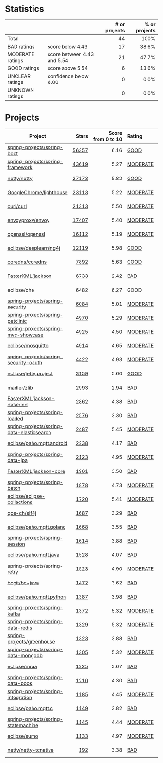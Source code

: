 # Statistics

|                  |                                                         | # or projects             |  % or projects              |
| :--------------- | :------------------------------------------------------ | ------------------------: | --------------------------: |
| Total            |                                                         | 44      |                        100% |
| BAD ratings      | score below 4.43                        | 17      |      38.6% |
| MODERATE ratings | score between 4.43 and 5.54 | 21 | 47.7% |
| GOOD ratings     | score above 5.54                            | 6     |     13.6% |
| UNCLEAR ratings  | confidence below 8.00                    | 0  |  0.0% |
| UNKNOWN ratings  |                                                         | 0  |  0.0% |

# Projects

| Project | Stars | Score<br>from&nbsp;0&nbsp;to&nbsp;10 | Rating | Confidence | Last<br>updated |
| ------- | ----: | -----------------------------------: | :----- | :--------- | --------------- |
| [spring-projects/spring-boot](spring-projects/spring-boot.md) | [56357](https://github.com/spring-projects/spring-boot) | 6.16 | [GOOD](spring-projects/spring-boot.md) | 10.00 | Jul 21, 2021 |
| [spring-projects/spring-framework](spring-projects/spring-framework.md) | [43619](https://github.com/spring-projects/spring-framework) | 5.27 | [MODERATE](spring-projects/spring-framework.md) | 10.00 | Jul 21, 2021 |
| [netty/netty](netty/netty.md) | [27173](https://github.com/netty/netty) | 5.82 | [GOOD](netty/netty.md) | 10.00 | Jul 21, 2021 |
| [GoogleChrome/lighthouse](GoogleChrome/lighthouse.md) | [23113](https://github.com/GoogleChrome/lighthouse) | 5.22 | [MODERATE](GoogleChrome/lighthouse.md) | 10.00 | Jul 21, 2021 |
| [curl/curl](curl/curl.md) | [21313](https://github.com/curl/curl) | 5.50 | [MODERATE](curl/curl.md) | 10.00 | Jul 21, 2021 |
| [envoyproxy/envoy](envoyproxy/envoy.md) | [17407](https://github.com/envoyproxy/envoy) | 5.40 | [MODERATE](envoyproxy/envoy.md) | 10.00 | Jul 21, 2021 |
| [openssl/openssl](openssl/openssl.md) | [16112](https://github.com/openssl/openssl) | 5.19 | [MODERATE](openssl/openssl.md) | 10.00 | Jul 21, 2021 |
| [eclipse/deeplearning4j](eclipse/deeplearning4j.md) | [12119](https://github.com/eclipse/deeplearning4j) | 5.98 | [GOOD](eclipse/deeplearning4j.md) | 10.00 | Jul 21, 2021 |
| [coredns/coredns](coredns/coredns.md) | [7892](https://github.com/coredns/coredns) | 5.63 | [GOOD](coredns/coredns.md) | 9.87 | Jul 21, 2021 |
| [FasterXML/jackson](FasterXML/jackson.md) | [6733](https://github.com/FasterXML/jackson) | 2.42 | [BAD](FasterXML/jackson.md) | 9.87 | Jul 21, 2021 |
| [eclipse/che](eclipse/che.md) | [6482](https://github.com/eclipse/che) | 6.27 | [GOOD](eclipse/che.md) | 10.00 | Jul 21, 2021 |
| [spring-projects/spring-security](spring-projects/spring-security.md) | [6084](https://github.com/spring-projects/spring-security) | 5.01 | [MODERATE](spring-projects/spring-security.md) | 10.00 | Jul 21, 2021 |
| [spring-projects/spring-petclinic](spring-projects/spring-petclinic.md) | [4970](https://github.com/spring-projects/spring-petclinic) | 5.29 | [MODERATE](spring-projects/spring-petclinic.md) | 10.00 | Jul 21, 2021 |
| [spring-projects/spring-mvc-showcase](spring-projects/spring-mvc-showcase.md) | [4925](https://github.com/spring-projects/spring-mvc-showcase) | 4.50 | [MODERATE](spring-projects/spring-mvc-showcase.md) | 10.00 | Jul 21, 2021 |
| [eclipse/mosquitto](eclipse/mosquitto.md) | [4914](https://github.com/eclipse/mosquitto) | 4.65 | [MODERATE](eclipse/mosquitto.md) | 10.00 | Jul 21, 2021 |
| [spring-projects/spring-security-oauth](spring-projects/spring-security-oauth.md) | [4422](https://github.com/spring-projects/spring-security-oauth) | 4.93 | [MODERATE](spring-projects/spring-security-oauth.md) | 10.00 | Jul 21, 2021 |
| [eclipse/jetty.project](eclipse/jetty.project.md) | [3159](https://github.com/eclipse/jetty.project) | 5.60 | [GOOD](eclipse/jetty.project.md) | 10.00 | Jul 21, 2021 |
| [madler/zlib](madler/zlib.md) | [2993](https://github.com/madler/zlib) | 2.94 | [BAD](madler/zlib.md) | 10.00 | Jul 21, 2021 |
| [FasterXML/jackson-databind](FasterXML/jackson-databind.md) | [2862](https://github.com/FasterXML/jackson-databind) | 4.38 | [BAD](FasterXML/jackson-databind.md) | 10.00 | Jul 21, 2021 |
| [spring-projects/spring-loaded](spring-projects/spring-loaded.md) | [2576](https://github.com/spring-projects/spring-loaded) | 3.30 | [BAD](spring-projects/spring-loaded.md) | 10.00 | Jul 21, 2021 |
| [spring-projects/spring-data-elasticsearch](spring-projects/spring-data-elasticsearch.md) | [2487](https://github.com/spring-projects/spring-data-elasticsearch) | 5.45 | [MODERATE](spring-projects/spring-data-elasticsearch.md) | 10.00 | Jul 21, 2021 |
| [eclipse/paho.mqtt.android](eclipse/paho.mqtt.android.md) | [2238](https://github.com/eclipse/paho.mqtt.android) | 4.17 | [BAD](eclipse/paho.mqtt.android.md) | 10.00 | Jul 21, 2021 |
| [spring-projects/spring-data-jpa](spring-projects/spring-data-jpa.md) | [2123](https://github.com/spring-projects/spring-data-jpa) | 4.95 | [MODERATE](spring-projects/spring-data-jpa.md) | 10.00 | Jul 21, 2021 |
| [FasterXML/jackson-core](FasterXML/jackson-core.md) | [1961](https://github.com/FasterXML/jackson-core) | 3.50 | [BAD](FasterXML/jackson-core.md) | 10.00 | Jul 21, 2021 |
| [spring-projects/spring-batch](spring-projects/spring-batch.md) | [1878](https://github.com/spring-projects/spring-batch) | 4.73 | [MODERATE](spring-projects/spring-batch.md) | 10.00 | Jul 21, 2021 |
| [eclipse/eclipse-collections](eclipse/eclipse-collections.md) | [1720](https://github.com/eclipse/eclipse-collections) | 5.41 | [MODERATE](eclipse/eclipse-collections.md) | 10.00 | Jul 21, 2021 |
| [qos-ch/slf4j](qos-ch/slf4j.md) | [1687](https://github.com/qos-ch/slf4j) | 3.29 | [BAD](qos-ch/slf4j.md) | 10.00 | Jul 21, 2021 |
| [eclipse/paho.mqtt.golang](eclipse/paho.mqtt.golang.md) | [1668](https://github.com/eclipse/paho.mqtt.golang) | 3.55 | [BAD](eclipse/paho.mqtt.golang.md) | 9.87 | Jul 21, 2021 |
| [spring-projects/spring-session](spring-projects/spring-session.md) | [1614](https://github.com/spring-projects/spring-session) | 3.88 | [BAD](spring-projects/spring-session.md) | 10.00 | Jul 21, 2021 |
| [eclipse/paho.mqtt.java](eclipse/paho.mqtt.java.md) | [1528](https://github.com/eclipse/paho.mqtt.java) | 4.07 | [BAD](eclipse/paho.mqtt.java.md) | 10.00 | Jul 21, 2021 |
| [spring-projects/spring-retry](spring-projects/spring-retry.md) | [1523](https://github.com/spring-projects/spring-retry) | 4.90 | [MODERATE](spring-projects/spring-retry.md) | 10.00 | Jul 21, 2021 |
| [bcgit/bc-java](bcgit/bc-java.md) | [1472](https://github.com/bcgit/bc-java) | 3.62 | [BAD](bcgit/bc-java.md) | 10.00 | Jul 21, 2021 |
| [eclipse/paho.mqtt.python](eclipse/paho.mqtt.python.md) | [1387](https://github.com/eclipse/paho.mqtt.python) | 3.98 | [BAD](eclipse/paho.mqtt.python.md) | 10.00 | Jul 21, 2021 |
| [spring-projects/spring-kafka](spring-projects/spring-kafka.md) | [1372](https://github.com/spring-projects/spring-kafka) | 5.32 | [MODERATE](spring-projects/spring-kafka.md) | 10.00 | Jul 21, 2021 |
| [spring-projects/spring-data-redis](spring-projects/spring-data-redis.md) | [1329](https://github.com/spring-projects/spring-data-redis) | 5.32 | [MODERATE](spring-projects/spring-data-redis.md) | 10.00 | Jul 21, 2021 |
| [spring-projects/greenhouse](spring-projects/greenhouse.md) | [1323](https://github.com/spring-projects/greenhouse) | 3.88 | [BAD](spring-projects/greenhouse.md) | 9.87 | Jul 21, 2021 |
| [spring-projects/spring-data-mongodb](spring-projects/spring-data-mongodb.md) | [1305](https://github.com/spring-projects/spring-data-mongodb) | 5.32 | [MODERATE](spring-projects/spring-data-mongodb.md) | 10.00 | Jul 21, 2021 |
| [eclipse/mraa](eclipse/mraa.md) | [1225](https://github.com/eclipse/mraa) | 3.67 | [BAD](eclipse/mraa.md) | 10.00 | Jul 21, 2021 |
| [spring-projects/spring-data-book](spring-projects/spring-data-book.md) | [1210](https://github.com/spring-projects/spring-data-book) | 4.30 | [BAD](spring-projects/spring-data-book.md) | 10.00 | Jul 21, 2021 |
| [spring-projects/spring-integration](spring-projects/spring-integration.md) | [1185](https://github.com/spring-projects/spring-integration) | 4.45 | [MODERATE](spring-projects/spring-integration.md) | 10.00 | Jul 21, 2021 |
| [eclipse/paho.mqtt.c](eclipse/paho.mqtt.c.md) | [1149](https://github.com/eclipse/paho.mqtt.c) | 3.82 | [BAD](eclipse/paho.mqtt.c.md) | 10.00 | Jul 21, 2021 |
| [spring-projects/spring-statemachine](spring-projects/spring-statemachine.md) | [1145](https://github.com/spring-projects/spring-statemachine) | 4.44 | [MODERATE](spring-projects/spring-statemachine.md) | 10.00 | Jul 21, 2021 |
| [eclipse/sumo](eclipse/sumo.md) | [1133](https://github.com/eclipse/sumo) | 4.97 | [MODERATE](eclipse/sumo.md) | 10.00 | Jul 21, 2021 |
| [netty/netty-tcnative](netty/netty-tcnative.md) | [192](https://github.com/netty/netty-tcnative) | 3.38 | [BAD](netty/netty-tcnative.md) | 9.87 | Jul 21, 2021 |

